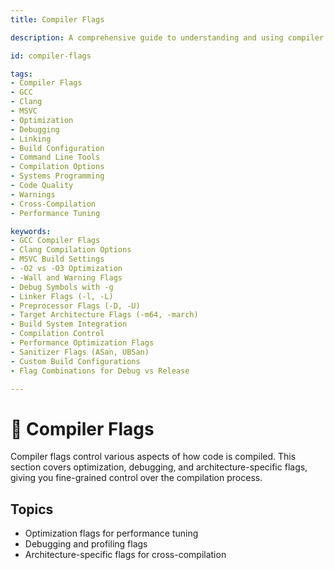 ```yaml
---
title: Compiler Flags

description: A comprehensive guide to understanding and using compiler flags across major compilers like GCC, Clang, and MSVC for controlling optimization levels, debugging, warnings, linking, and more.

id: compiler-flags

tags:
- Compiler Flags
- GCC
- Clang
- MSVC
- Optimization
- Debugging
- Linking
- Build Configuration
- Command Line Tools
- Compilation Options
- Systems Programming
- Code Quality
- Warnings
- Cross-Compilation
- Performance Tuning

keywords:
- GCC Compiler Flags  
- Clang Compilation Options  
- MSVC Build Settings  
- -O2 vs -O3 Optimization  
- -Wall and Warning Flags  
- Debug Symbols with -g  
- Linker Flags (-l, -L)  
- Preprocessor Flags (-D, -U)  
- Target Architecture Flags (-m64, -march)  
- Build System Integration  
- Compilation Control  
- Performance Optimization Flags  
- Sanitizer Flags (ASan, UBSan)  
- Custom Build Configurations  
- Flag Combinations for Debug vs Release

---
```

# 🚩 Compiler Flags

Compiler flags control various aspects of how code is compiled. This section covers optimization, debugging, and architecture-specific flags, giving you fine-grained control over the compilation process.

## Topics

- Optimization flags for performance tuning
- Debugging and profiling flags
- Architecture-specific flags for cross-compilation

